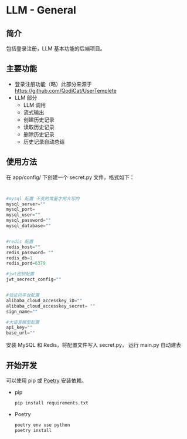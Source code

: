 # LLM - General

## 简介

包括登录注册，LLM 基本功能的后端项目。

## 主要功能
- 登录注册功能（略）此部分来源于 https://github.com/QodiCat/UserTemplete
- LLM 部分
    - LLM 调用
    - 流式输出
    - 创建历史记录
    - 读取历史记录
    - 删除历史记录
    - 历史记录自动总结

## 使用方法

在 app/config/ 下创建一个 secret.py 文件，格式如下：

```python


#mysql 配置 不变的常量才用大写的
mysql_server=""
mysql_port=
mysql_user=""
mysql_password=""
mysql_database=""


#redis 配置
redis_host=""
redis_password= ""
redis_db=1
redis_pord=6379

#jwt密钥配置
jwt_secrect_config=""


#验证码平台配置
alibaba_cloud_accesskey_iD=""
alibaba_cloud_accesskey_secret= ""
sign_name=""

#大语言模型配置
api_key=""
base_url=""
```

安装 MySQL 和 Redis，将配置文件写入 secret.py，
运行 main.py 自动建表

## 开始开发

可以使用 pip 或 [Poetry](https://python-poetry.org/docs) 安装依赖。

- pip  
  ```bash
  pip install requirements.txt
  ```

- Poetry  
  ```bash
  poetry env use python
  poetry install
  ```
